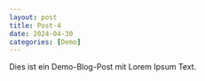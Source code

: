 ```yaml
---
layout: post
title: Post-4
date: 2024-04-30
categories: [Demo]
---
```


Dies ist ein Demo-Blog-Post mit Lorem Ipsum Text.
